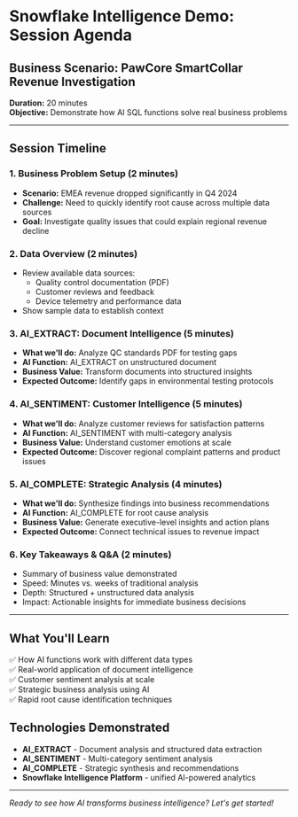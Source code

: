 # Snowflake Intelligence Demo: Session Agenda

## Business Scenario: PawCore SmartCollar Revenue Investigation
**Duration:** 20 minutes  
**Objective:** Demonstrate how AI SQL functions solve real business problems

---

## Session Timeline

### 1. Business Problem Setup (2 minutes)
- **Scenario:** EMEA revenue dropped significantly in Q4 2024
- **Challenge:** Need to quickly identify root cause across multiple data sources
- **Goal:** Investigate quality issues that could explain regional revenue decline

### 2. Data Overview (2 minutes)
- Review available data sources:
  - Quality control documentation (PDF)
  - Customer reviews and feedback
  - Device telemetry and performance data
- Show sample data to establish context

### 3. AI_EXTRACT: Document Intelligence (5 minutes)
- **What we'll do:** Analyze QC standards PDF for testing gaps
- **AI Function:** AI_EXTRACT on unstructured document
- **Business Value:** Transform documents into structured insights
- **Expected Outcome:** Identify gaps in environmental testing protocols

### 4. AI_SENTIMENT: Customer Intelligence (5 minutes)
- **What we'll do:** Analyze customer reviews for satisfaction patterns
- **AI Function:** AI_SENTIMENT with multi-category analysis
- **Business Value:** Understand customer emotions at scale
- **Expected Outcome:** Discover regional complaint patterns and product issues

### 5. AI_COMPLETE: Strategic Analysis (4 minutes)
- **What we'll do:** Synthesize findings into business recommendations
- **AI Function:** AI_COMPLETE for root cause analysis
- **Business Value:** Generate executive-level insights and action plans
- **Expected Outcome:** Connect technical issues to revenue impact

### 6. Key Takeaways & Q&A (2 minutes)
- Summary of business value demonstrated
- Speed: Minutes vs. weeks of traditional analysis
- Depth: Structured + unstructured data analysis
- Impact: Actionable insights for immediate business decisions

---

## What You'll Learn

✅ How AI functions work with different data types  
✅ Real-world application of document intelligence  
✅ Customer sentiment analysis at scale  
✅ Strategic business analysis using AI  
✅ Rapid root cause identification techniques  

## Technologies Demonstrated

- **AI_EXTRACT** - Document analysis and structured data extraction
- **AI_SENTIMENT** - Multi-category sentiment analysis
- **AI_COMPLETE** - Strategic synthesis and recommendations
- **Snowflake Intelligence Platform** - unified AI-powered analytics

---

*Ready to see how AI transforms business intelligence? Let's get started!*
